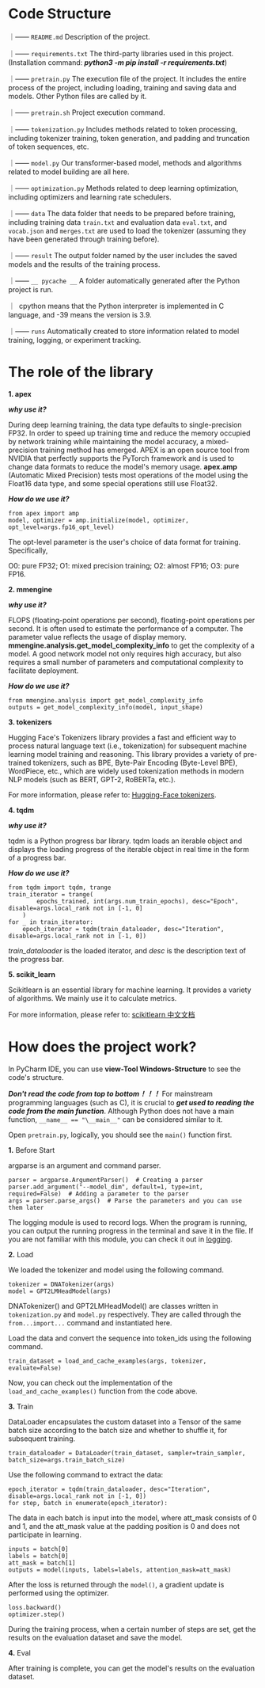 # Code Structure

｜—— `README.md`  Description of the project.

｜—— `requirements.txt`  The third-party libraries used in this project. (Installation command: ***python3 -m pip install -r requirements.txt***)

｜—— `pretrain.py`  The execution file of the project. It includes the entire process of the project, including loading, training and saving data and models. Other Python files are called by it.

｜—— `pretrain.sh` Project execution command.

｜—— `tokenization.py` Includes methods related to token processing, including tokenizer training, token generation, and padding and truncation of token sequences, etc.

｜—— `model.py` Our transformer-based model, methods and algorithms related to model building are all here.

｜—— `optimization.py` Methods related to deep learning optimization, including optimizers and learning rate schedulers.

｜—— `data` The data folder that needs to be prepared before training, including training data `train.txt` and evaluation data `eval.txt`, and `vocab.json` and `merges.txt` are used to load the tokenizer (assuming they have been generated through training before).

｜—— `result`  The output folder named by the user includes the saved models and the results of the training process.

｜—— `__ pycache __`   A folder automatically generated after the Python project is run. 

｜   cpython means that the Python interpreter is implemented in C language, and -39 means the version is 3.9.     

｜—— `runs`  Automatically created to store information related to model training, logging, or experiment tracking.

# The role of the library

**1. apex**

***why use it?***    

During deep learning training, the data type defaults to single-precision FP32. In order to speed up training time and reduce the memory occupied by network training while maintaining the model accuracy, a mixed-precision training method has emerged. APEX is an open source tool from NVIDIA that perfectly supports the PyTorch framework and is used to change data formats to reduce the model's memory usage. **apex.amp** (Automatic Mixed Precision) tests most operations of the model using the Float16 data type, and some special operations still use Float32.

***How do we use it?***

```
from apex import amp
model, optimizer = amp.initialize(model, optimizer, opt_level=args.fp16_opt_level)
```
The opt-level parameter is the user's choice of data format for training. Specifically, 

O0: pure FP32; O1: mixed precision training; O2: almost FP16; O3: pure FP16.

**2. mmengine**

***why use it?*** 

FLOPS (floating-point operations per second), floating-point operations per second. It is often used to estimate the performance of a computer. The parameter value reflects the usage of display memory. **mmengine.analysis.get_model_complexity_info** to get the complexity of a model.
A good network model not only requires high accuracy, but also requires a small number of parameters and computational complexity to facilitate deployment.

***How do we use it?***
```
from mmengine.analysis import get_model_complexity_info
outputs = get_model_complexity_info(model, input_shape)
```

**3. tokenizers**

Hugging Face's Tokenizers library provides a fast and efficient way to process natural language text (i.e., tokenization) for subsequent machine learning model training and reasoning. This library provides a variety of pre-trained tokenizers, such as BPE, Byte-Pair Encoding (Byte-Level BPE), WordPiece, etc., which are widely used tokenization methods in modern NLP models (such as BERT, GPT-2, RoBERTa, etc.).

For more information, please refer to: [Hugging-Face tokenizers](https://huggingface.co/docs/tokenizers/v0.13.4.rc2/en/index).

**4. tqdm**

***why use it?*** 

tqdm is a Python progress bar library. tqdm loads an iterable object and displays the loading progress of the iterable object in real time in the form of a progress bar.

***How do we use it?***

```
from tqdm import tqdm, trange
train_iterator = trange(
        epochs_trained, int(args.num_train_epochs), desc="Epoch", disable=args.local_rank not in [-1, 0]
    )
for _ in train_iterator:
    epoch_iterator = tqdm(train_dataloader, desc="Iteration", disable=args.local_rank not in [-1, 0])
```
_train_dataloader_ is the loaded iterator, and _desc_ is the description text of the progress bar.

**5. scikit_learn**

Scikitlearn is an essential library for machine learning. It provides a variety of algorithms. We mainly use it to calculate metrics. 

For more information, please refer to: [scikitlearn 中文文档](https://scikitlearn.com.cn/)

# How does the project work?

In PyCharm IDE, you can use **view-Tool Windows-Structure** to see the code's structure. 

***Don't read the code from top to bottom！！！*** For mainstream programming languages ​​​​(such as C), it is crucial to ***get used to reading the code from the main function***. Although Python does not have a main function, `__name__ == "\__main__"` can be considered similar to it.

Open `pretrain.py`, logically, you should see the `main()` function first. 

**1.** Before Start

argparse is an argument and command parser. 
```
parser = argparse.ArgumentParser()  # Creating a parser
parser.add_argument("--model_dim", default=1, type=int, required=False)  # Adding a parameter to the parser
args = parser.parse_args()  # Parse the parameters and you can use them later
```
The logging module is used to record logs. When the program is running, you can output the running progress in the terminal and save it in the file. If you are not familiar with this module, you can check it out in [logging](https://docs.python.org/3/library/logging.html).

**2.** Load

We loaded the tokenizer and model using the following command.
```
tokenizer = DNATokenizer(args)
model = GPT2LMHeadModel(args)
```
DNATokenizer() and GPT2LMHeadModel() are classes written in `tokenization.py` and `model.py` respectively. They are called through the `from...import...` command and instantiated here.

Load the data and convert the sequence into token_ids using the following command.
```
train_dataset = load_and_cache_examples(args, tokenizer, evaluate=False)
```
Now, you can check out the implementation of the `load_and_cache_examples()` function from the code above.

**3.** Train

DataLoader encapsulates the custom dataset into a Tensor of the same batch size according to the batch size and whether to shuffle it, for subsequent training.
```
train_dataloader = DataLoader(train_dataset, sampler=train_sampler, batch_size=args.train_batch_size)
```
Use the following command to extract the data:
```
epoch_iterator = tqdm(train_dataloader, desc="Iteration", disable=args.local_rank not in [-1, 0])
for step, batch in enumerate(epoch_iterator):
```

The data in each batch is input into the model, where att_mask consists of 0 and 1, and the att_mask value at the padding position is 0 and does not participate in learning.
```
inputs = batch[0]
labels = batch[0]
att_mask = batch[1]
outputs = model(inputs, labels=labels, attention_mask=att_mask)
```
After the loss is returned through the `model()`, a gradient update is performed using the optimizer.
```
loss.backward()
optimizer.step()
```
During the training process, when a certain number of steps are set, get the results on the evaluation dataset and save the model.

**4.** Eval

After training is complete, you can get the model's results on the evaluation dataset.
